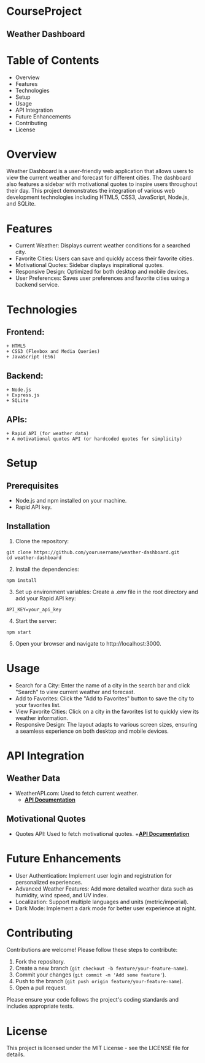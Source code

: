 # CourseProject
## Weather Dashboard

# Table of Contents
+ Overview
+ Features
+ Technologies
+ Setup
+ Usage
+ API Integration
+ Future Enhancements
+ Contributing
+ License

# Overview
Weather Dashboard is a user-friendly web application that allows users to view the current weather and forecast for different cities. The dashboard also features a sidebar with motivational quotes to inspire users throughout their day. This project demonstrates the integration of various web development technologies including HTML5, CSS3, JavaScript, Node.js, and SQLite.

# Features
+ Current Weather: Displays current weather conditions for a searched city.
+ Favorite Cities: Users can save and quickly access their favorite cities.
+ Motivational Quotes: Sidebar displays inspirational quotes.
+ Responsive Design: Optimized for both desktop and mobile devices.
+ User Preferences: Saves user preferences and favorite cities using a backend service.

# Technologies
## Frontend:
    + HTML5
    + CSS3 (Flexbox and Media Queries)
    + JavaScript (ES6)

## Backend:
    + Node.js
    + Express.js
    + SQLite

## APIs:
    + Rapid API (for weather data)
    + A motivational quotes API (or hardcoded quotes for simplicity)

# Setup
## Prerequisites
+ Node.js and npm installed on your machine.
+ Rapid API key.

## Installation
1. Clone the repository:

```
git clone https://github.com/yourusername/weather-dashboard.git
cd weather-dashboard
```

2. Install the dependencies:

```
npm install
```

3. Set up environment variables:
Create a .env file in the root directory and add your Rapid API key:

```
API_KEY=your_api_key
```

4. Start the server:

```
npm start
```

5. Open your browser and navigate to http://localhost:3000.

# Usage

+ Search for a City: Enter the name of a city in the search bar and click "Search" to view current weather and forecast.
+ Add to Favorites: Click the "Add to Favorites" button to save the city to your favorites list.
+ View Favorite Cities: Click on a city in the favorites list to quickly view its weather information.
+ Responsive Design: The layout adapts to various screen sizes, ensuring a seamless experience on both desktop and mobile devices.

# API Integration
## Weather Data
+ WeatherAPI.com: Used to fetch current weather.
    + __[API Documentation](https://rapidapi.com/weatherapi/api/weatherapi-com/)__

## Motivational Quotes
+ Quotes API: Used to fetch motivational quotes.
    +__[API Documentation](https://rapidapi.com/quotes-api/api/quotes-api/)__

# Future Enhancements
+ User Authentication: Implement user login and registration for personalized experiences.
+ Advanced Weather Features: Add more detailed weather data such as humidity, wind speed, and UV index.
+ Localization: Support multiple languages and units (metric/imperial).
+ Dark Mode: Implement a dark mode for better user experience at night.

# Contributing
Contributions are welcome! Please follow these steps to contribute:

1. Fork the repository.
2. Create a new branch (`git checkout -b feature/your-feature-name`).
3. Commit your changes (`git commit -m 'Add some feature'`).
4. Push to the branch (`git push origin feature/your-feature-name`).
5. Open a pull request.

Please ensure your code follows the project's coding standards and includes appropriate tests.

# License
This project is licensed under the MIT License - see the LICENSE file for details.
